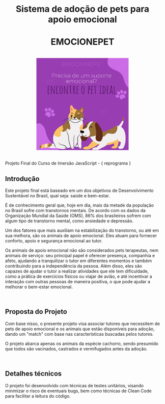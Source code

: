 <h1 align="center">Sistema de adoção de pets para apoio emocional</h1>

<h1 align="center">EMOCIONEPET</h1>

</br>
<div align="center">
  <img width="300" height="300" src="./src/pet.png" alt="encontre o pet ideal"/>
</div>
</br>

Projeto Final do Curso de Imersão JavaScript - { reprograma }

## Introdução
Este projeto final está baseado em um dos objetivos de Desenvolvimento Sustentável no Brasil, qual seja: saúde e bem-estar.

É de conhecimento geral que, hoje em dia, mais da metade da população no Brasil sofre com transtornos mentais.
De acordo com os dados da Organização Mundial da Saúde (OMS), 86% dos brasileiros sofrem com algum tipo de transtorno mental, como ansiedade e depressão.

Um dos fatores que mais auxiliam na estabilização do transtorno, ou até em sua melhora, são os animais de apoio emocional. Eles atuam para fornecer conforto, apoio e segurança emocional ao tutor.

Os animais de apoio emocional não são considerados pets terapeutas, nem animais de serviço: seu principal papel é oferecer presença, companhia e afeto, ajudando a tranquilizar o tutor em diferentes momentos e também contribuindo para a independência da pessoa. Além disso, eles são capazes de ajudar o tutor a realizar atividades que ele tem dificuldade, como a prática de exercícios físicos ou viajar de avião, e até incentivar a interação com outras pessoas de maneira positiva, o que pode ajudar a melhorar o bem-estar emocional.

</br>


## Proposta do Projeto

Com base nisso, o presente projeto visa associar tutores que necessitem de pets de apoio emocional e os animais que estão disponíveis para adoção, dando um "match" com base nas características buscadas pelos tutores.

O projeto abarca apenas os animais da espécie cachorro, sendo presumido que todos são vacinados, castrados e vermifugados antes da adoção.

</br>


## Detalhes técnicos

O projeto foi desenvolvido com técnicas de testes unitários, visando minimizar o risco de eventuais bugs, bem como técnicas de Clean Code para facilitar a leitura do código.
